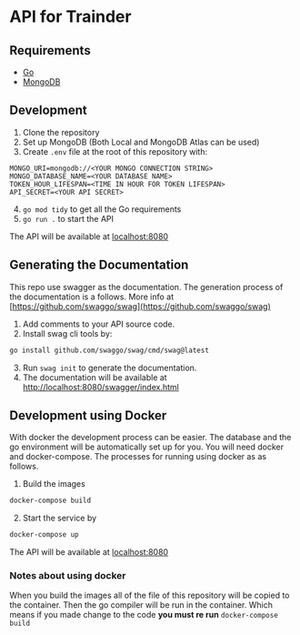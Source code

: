 # API for Trainder

## Requirements

- [Go](https://go.dev)
- [MongoDB](https://www.mongodb.com/)

## Development

1. Clone the repository
2. Set up MongoDB (Both Local and MongoDB Atlas can be used)
3. Create `.env` file at the root of this repository with:

```
MONGO_URI=mongodb://<YOUR MONGO CONNECTION STRING>
MONGO_DATABASE_NAME=<YOUR DATABASE NAME>
TOKEN_HOUR_LIFESPAN=<TIME IN HOUR FOR TOKEN LIFESPAN>
API_SECRET=<YOUR API SECRET>
```

4. `go mod tidy` to get all the Go requirements
5. `go run .` to start the API

The API will be available at [localhost:8080](http://localhost:8080)

## Generating the Documentation

This repo use swagger as the documentation. The generation process of the documentation is a follows. More info at [https://github.com/swaggo/swag](https://github.com/swaggo/swag)

1. Add comments to your API source code.
2. Install swag cli tools by:

```sh
go install github.com/swaggo/swag/cmd/swag@latest
```

3. Run `swag init` to generate the documentation.
4. The documentation will be available at [http://localhost:8080/swagger/index.html](http://localhost:8080/swagger/index.html)

## Development using Docker

With docker the development process can be easier. The database and the go environment will be automatically set up for you.
You will need docker and docker-compose. The processes for running using docker as as follows.

1. Build the images

```sh
docker-compose build
```

2. Start the service by

```sh
docker-compose up
```

The API will be available at [localhost:8080](http://localhost:8080)

### Notes about using docker

When you build the images all of the file of this repository will be copied to the container. Then the go compiler will be run in the container.
Which means if you made change to the code **you must re run** `docker-compose build`
